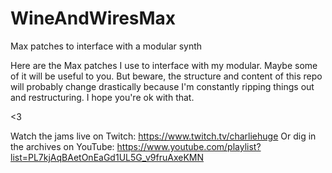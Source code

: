 # WineAndWiresMax
Max patches to interface with a modular synth

Here are the Max patches I use to interface with my modular. Maybe some of it will be useful to you. But beware, the structure and content of this repo will probably change drastically because I'm constantly ripping things out and restructuring. I hope you're ok with that.

<3

Watch the jams live on Twitch: https://www.twitch.tv/charliehuge
Or dig in the archives on YouTube: https://www.youtube.com/playlist?list=PL7kjAqBAetOnEaGd1UL5G_v9fruAxeKMN
